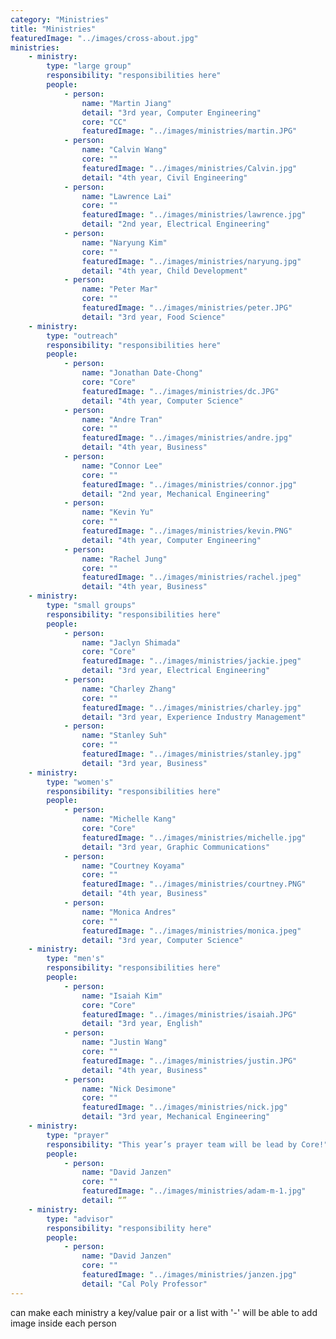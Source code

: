 ```yaml
---
category: "Ministries"
title: "Ministries"
featuredImage: "../images/cross-about.jpg"
ministries: 
    - ministry: 
        type: "large group"
        responsibility: "responsibilities here"
        people: 
            - person:
                name: "Martin Jiang"
                detail: "3rd year, Computer Engineering"
                core: "CC"
                featuredImage: "../images/ministries/martin.JPG"
            - person:
                name: "Calvin Wang"
                core: ""
                featuredImage: "../images/ministries/Calvin.jpg"
                detail: "4th year, Civil Engineering"
            - person: 
                name: "Lawrence Lai"
                core: ""
                featuredImage: "../images/ministries/lawrence.jpg"
                detail: "2nd year, Electrical Engineering"
            - person: 
                name: "Naryung Kim"
                core: ""
                featuredImage: "../images/ministries/naryung.jpg"
                detail: "4th year, Child Development"
            - person: 
                name: "Peter Mar"
                core: ""
                featuredImage: "../images/ministries/peter.JPG"
                detail: "3rd year, Food Science"
    - ministry:
        type: "outreach"
        responsibility: "responsibilities here"
        people: 
            - person:
                name: "Jonathan Date-Chong"
                core: "Core"
                featuredImage: "../images/ministries/dc.JPG"
                detail: "4th year, Computer Science"
            - person: 
                name: "Andre Tran"
                core: ""
                featuredImage: "../images/ministries/andre.jpg"
                detail: "4th year, Business"
            - person: 
                name: "Connor Lee"
                core: ""
                featuredImage: "../images/ministries/connor.jpg"
                detail: "2nd year, Mechanical Engineering"
            - person: 
                name: "Kevin Yu"
                core: ""
                featuredImage: "../images/ministries/kevin.PNG"
                detail: "4th year, Computer Engineering"
            - person: 
                name: "Rachel Jung"
                core: ""
                featuredImage: "../images/ministries/rachel.jpeg"
                detail: "4th year, Business"
    - ministry:
        type: "small groups"
        responsibility: "responsibilities here"
        people:
            - person: 
                name: "Jaclyn Shimada"
                core: "Core"
                featuredImage: "../images/ministries/jackie.jpeg"
                detail: "3rd year, Electrical Engineering"
            - person: 
                name: "Charley Zhang"
                core: ""
                featuredImage: "../images/ministries/charley.jpg"
                detail: "3rd year, Experience Industry Management"
            - person: 
                name: "Stanley Suh"
                core: ""
                featuredImage: "../images/ministries/stanley.jpg"
                detail: "3rd year, Business"
    - ministry: 
        type: "women's"
        responsibility: "responsibilities here"
        people:
            - person: 
                name: "Michelle Kang"
                core: "Core"
                featuredImage: "../images/ministries/michelle.jpg"
                detail: "3rd year, Graphic Communications"
            - person: 
                name: "Courtney Koyama"
                core: ""
                featuredImage: "../images/ministries/courtney.PNG"
                detail: "4th year, Business"
            - person: 
                name: "Monica Andres"
                core: ""
                featuredImage: "../images/ministries/monica.jpeg"
                detail: "3rd year, Computer Science"
    - ministry:
        type: "men's"
        responsibility: "responsibilities here"
        people:
            - person: 
                name: "Isaiah Kim"
                core: "Core"
                featuredImage: "../images/ministries/isaiah.JPG"
                detail: "3rd year, English"
            - person: 
                name: "Justin Wang"
                core: ""
                featuredImage: "../images/ministries/justin.JPG"
                detail: "4th year, Business"
            - person: 
                name: "Nick Desimone"
                core: ""
                featuredImage: "../images/ministries/nick.jpg"
                detail: "3rd year, Mechanical Engineering"
    - ministry:
        type: "prayer"
        responsibility: "This year’s prayer team will be lead by Core!"
        people:
            - person:
                name: "David Janzen"
                core: ""
                featuredImage: "../images/ministries/adam-m-1.jpg"
                detail: “”
    - ministry:
        type: "advisor"
        responsibility: "responsibility here"
        people:
            - person:
                name: "David Janzen"
                core: ""
                featuredImage: "../images/ministries/janzen.jpg"
                detail: "Cal Poly Professor"
---
```

can make each ministry a key/value pair or a list with '-'
will be able to add image inside each person